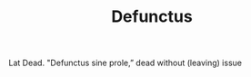 ---
title: Defunctus
letter: D
permalink: "/definitions/bld-defunctus.html"
body: Lat Dead. "Defunctus sine prole,” dead without (leaving) issue
published_at: '2018-07-07'
source: Black's Law Dictionary 2nd Ed (1910)
layout: post
---